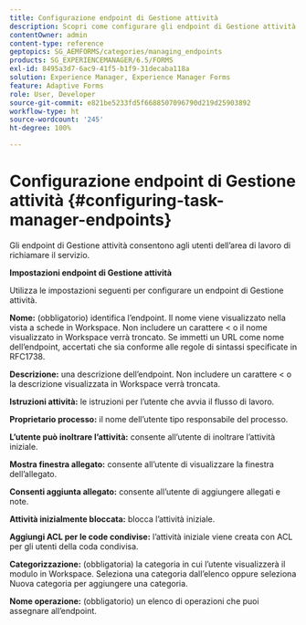 ```yaml
---
title: Configurazione endpoint di Gestione attività
description: Scopri come configurare gli endpoint di Gestione attività per richiamare il servizio. Sono necessarie impostazioni diverse per configurare gli endpoint di Gestione attività.
contentOwner: admin
content-type: reference
geptopics: SG_AEMFORMS/categories/managing_endpoints
products: SG_EXPERIENCEMANAGER/6.5/FORMS
exl-id: 8495a3d7-6ac9-41f5-b1f9-31decaba118a
solution: Experience Manager, Experience Manager Forms
feature: Adaptive Forms
role: User, Developer
source-git-commit: e821be5233fd5f6688507096790d219d25903892
workflow-type: ht
source-wordcount: '245'
ht-degree: 100%

---
```


# Configurazione endpoint di Gestione attività {#configuring-task-manager-endpoints}

Gli endpoint di Gestione attività consentono agli utenti dell’area di lavoro di richiamare il servizio.

**Impostazioni endpoint di Gestione attività**

Utilizza le impostazioni seguenti per configurare un endpoint di Gestione attività.

**Nome:** (obbligatorio) identifica l’endpoint. Il nome viene visualizzato nella vista a schede in Workspace. Non includere un carattere &lt; o il nome visualizzato in Workspace verrà troncato. Se immetti un URL come nome dell’endpoint, accertati che sia conforme alle regole di sintassi specificate in RFC1738.

**Descrizione:** una descrizione dell’endpoint. Non includere un carattere &lt; o la descrizione visualizzata in Workspace verrà troncata.

**Istruzioni attività:** le istruzioni per l’utente che avvia il flusso di lavoro.

**Proprietario processo:** il nome dell’utente tipo responsabile del processo.

**L’utente può inoltrare l’attività:** consente all’utente di inoltrare l’attività iniziale.

**Mostra finestra allegato:** consente all’utente di visualizzare la finestra dell’allegato.

**Consenti aggiunta allegato:** consente all’utente di aggiungere allegati e note.

**Attività inizialmente bloccata:** blocca l’attività iniziale.

**Aggiungi ACL per le code condivise:** l’attività iniziale viene creata con ACL per gli utenti della coda condivisa.

**Categorizzazione:** (obbligatoria) la categoria in cui l’utente visualizzerà il modulo in Workspace. Seleziona una categoria dall’elenco oppure seleziona Nuova categoria per aggiungere una categoria.

**Nome operazione:** (obbligatorio) un elenco di operazioni che puoi assegnare all’endpoint.
